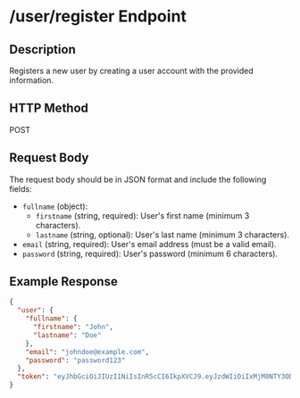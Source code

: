# /user/register Endpoint

## Description
Registers a new user by creating a user account with the provided information.

## HTTP Method
POST

## Request Body
The request body should be in JSON format and include the following fields:

* `fullname` (object):
	+ `firstname` (string, required): User's first name (minimum 3 characters).
	+ `lastname` (string, optional): User's last name (minimum 3 characters).
* `email` (string, required): User's email address (must be a valid email).
* `password` (string, required): User's password (minimum 6 characters).

## Example Response
```json
{
  "user": {
    "fullname": {
      "firstname": "John",
      "lastname": "Doe"
    },
    "email": "johndoe@example.com",
    "password": "password123"
  },
  "token": "eyJhbGciOiJIUzI1NiIsInR5cCI6IkpXVCJ9.eyJzdWIiOiIxMjM0NTY3ODkwIiwibmFtZSI6IkpvaGFuIjoiMjMwfQ.SflKxwRJSMeKKF2QT4fwpMeJf36POk6yJV_adQssw5c"
}